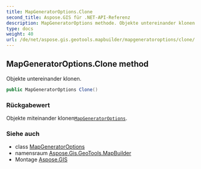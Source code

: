 ```yaml
---
title: MapGeneratorOptions.Clone
second_title: Aspose.GIS für .NET-API-Referenz
description: MapGeneratorOptions methode. Objekte untereinander klonen.
type: docs
weight: 40
url: /de/net/aspose.gis.geotools.mapbuilder/mapgeneratoroptions/clone/
---
```

## MapGeneratorOptions.Clone method

Objekte untereinander klonen.

```csharp
public MapGeneratorOptions Clone()
```

### Rückgabewert

Objekte miteinander klonen[`MapGeneratorOptions`](../).

### Siehe auch

* class [MapGeneratorOptions](../)
* namensraum [Aspose.Gis.GeoTools.MapBuilder](../../mapgeneratoroptions/)
* Montage [Aspose.GIS](../../../)


